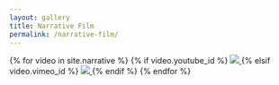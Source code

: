 ```yaml
---
layout: gallery
title: Narrative Film
permalink: /narrative-film/
---
```


{% for video in site.narrative %}
    {% if video.youtube_id %}
<a href="https://www.youtube.com/watch?v={{ video.youtube_id }}">
   <img src="{{ video.image }}">
</a>
    {% elsif video.vimeo_id %}
<a href="https://vimeo.com/{{ video.vimeo_id }}">
   <img src="{{ video.image }}">
</a>
    {% endif %}
{% endfor %}
